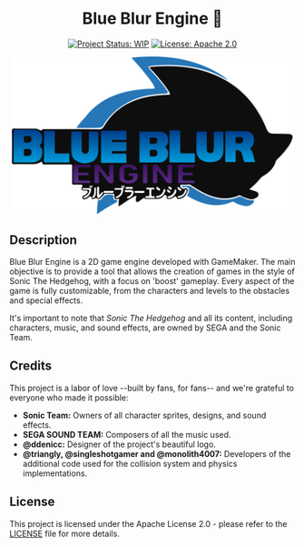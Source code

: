 <div align="center">

# Blue Blur Engine 🦔

[![Project Status: WIP](https://www.repostatus.org/badges/latest/wip.svg)](https://www.repostatus.org/#wip)
[![License: Apache 2.0](https://img.shields.io/badge/License-Apache%202.0-green.svg)](LICENSE)

<img src="https://raw.githubusercontent.com/blue-pulse/blue-blur-engine/4b0edf39eaa9c501c28c23c0ecaef26df9172ac1/assets/img/blue-blur-engine.png" alt="blue-blur-engine" width="500">

</div>

## Description

Blue Blur Engine is a 2D game engine developed with GameMaker. The main objective is to provide a tool that allows the creation of games in the style of Sonic The Hedgehog, with a focus on 'boost' gameplay. Every aspect of the game is fully customizable, from the characters and levels to the obstacles and special effects.

It's important to note that *Sonic The Hedgehog* and all its content, including characters, music, and sound effects, are owned by SEGA and the Sonic Team.

## Credits

This project is a labor of love --built by fans, for fans-- and we're grateful to everyone who made it possible:

- **Sonic Team:** Owners of all character sprites, designs, and sound effects.
- **SEGA SOUND TEAM:** Composers of all the music used.
- **@ddenicc:** Designer of the project's beautiful logo.
- **@triangly, @singleshotgamer and @monolith4007:** Developers of the additional code used for the collision system and physics implementations.

## License

This project is licensed under the Apache License 2.0 - please refer to the [LICENSE](LICENSE) file for more details.
